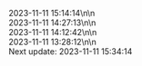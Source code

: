 2023-11-11 15:14:14\n\n  
2023-11-11 14:27:13\n\n  
2023-11-11 14:12:42\n\n  
2023-11-11 13:28:12\n\n  
Next update: 2023-11-11 15:34:14
